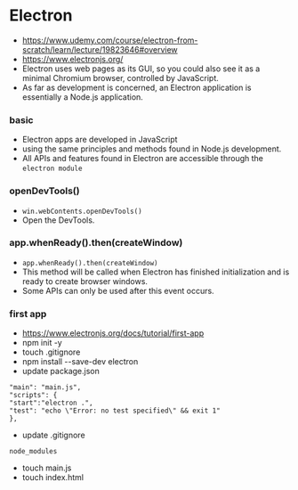 # Electron
- https://www.udemy.com/course/electron-from-scratch/learn/lecture/19823646#overview
- https://www.electronjs.org/
- Electron uses web pages as its GUI, so you could also see it as a minimal Chromium browser, controlled by JavaScript.
- As far as development is concerned, an Electron application is essentially a Node.js application.

### basic
- Electron apps are developed in JavaScript
- using the same principles and methods found in Node.js development. 
- All APIs and features found in Electron are accessible through the ```electron module```

### openDevTools()
- ```win.webContents.openDevTools()``` 
- Open the DevTools.

### app.whenReady().then(createWindow)
- ```app.whenReady().then(createWindow)``` 
- This method will be called when Electron has finished initialization and is ready to create browser windows. 
- Some APIs can only be used after this event occurs.


### first app
- https://www.electronjs.org/docs/tutorial/first-app
- npm init -y
- touch .gitignore
- npm install --save-dev electron
- update package.json
```
"main": "main.js",
"scripts": {
"start":"electron .",
"test": "echo \"Error: no test specified\" && exit 1"
},
```
- update .gitignore
```
node_modules
```
- touch main.js
- touch index.html

